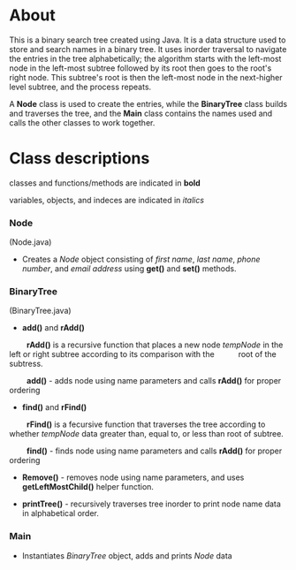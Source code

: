# About

This is a binary search tree created using Java.  It is a data structure used to store and search names in a binary tree.   It uses inorder traversal to navigate the entries in the tree alphabetically; the algorithm starts with the left-most node in the left-most subtree followed by its root then goes to the root's right node.  This subtree's root is then the left-most node in the next-higher level subtree, and the process repeats.

A **Node** class is used to create the entries, while the **BinaryTree** class builds and traverses the tree, and the **Main** class contains the names used and calls the other classes to work together.

# Class descriptions

classes and functions/methods are indicated in **bold**

variables, objects, and indeces are indicated in _italics_

### Node
(Node.java)

 *  Creates a _Node_ object consisting of _first name_, _last name_, _phone number_, and _email address_ using **get()** and **set()** methods. 

### BinaryTree
(BinaryTree.java)

* **add()** and **rAdd()** 

&nbsp; &nbsp; &nbsp; &nbsp;  **rAdd()** is a recursive function that places a new node _tempNode_ in the left or right subtree according  to its comparison with the &nbsp; &nbsp; &nbsp; &nbsp; &nbsp; root of the subtress.  

&nbsp; &nbsp; &nbsp; &nbsp;  **add()** - adds node using name parameters and calls **rAdd()** for proper ordering

* **find()** and **rFind()**

&nbsp; &nbsp; &nbsp; &nbsp;  **rFind()** is a fecursive function that traverses the tree according to whether _tempNode_ data greater than, equal to, or less than root of subtree.

&nbsp; &nbsp; &nbsp; &nbsp;  **find()** - finds node using name parameters and calls **rAdd()** for proper ordering

* **Remove()** - removes node using name parameters, and uses **getLeftMostChild()** helper function.

* **printTree()** - recursively traverses tree inorder to print node name data in alphabetical order.

### Main
* Instantiates _BinaryTree_ object, adds and prints _Node_ data



